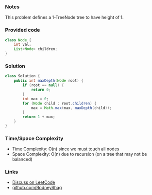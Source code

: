 ### Notes

This problem defines a 1-TreeNode tree to have height of 1.

### Provided code

```java
class Node {
    int val;
    List<Node> children;
}
```

### Solution

```java
class Solution {
    public int maxDepth(Node root) {
        if (root == null) {
            return 0;
        }
        int max = 0;
        for (Node child : root.children) {
            max = Math.max(max, maxDepth(child));
        }
        return 1 + max;
    }
}
```

### Time/Space Complexity

- Time Complexity: O(n) since we must touch all nodes
- Space Complexity: O(n) due to recursion (on a tree that may not be balanced)

### Links

- [Discuss on LeetCode](https://leetcode.com/problems/maximum-depth-of-n-ary-tree/discuss/312441)
- [github.com/RodneyShag](https://github.com/RodneyShag)
